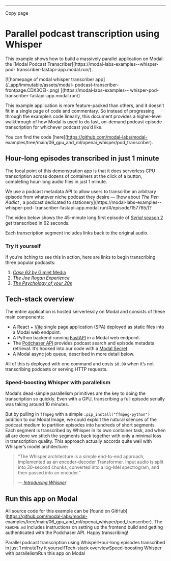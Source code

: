 * * *

Copy page

# Parallel podcast transcription using Whisper

This example shows how to build a massively parallel application on Modal: the
[Modal Podcast Transcriber](https://modal-labs-examples--whisper-pod-
transcriber-fastapi-app.modal.run/).

[![homepage of modal whisper transcriber app](/_app/immutable/assets/modal-
podcast-transcriber-frontpage.CDX3OEI-.png) ](https://modal-labs-examples--
whisper-pod-transcriber-fastapi-app.modal.run/)

This example application is more feature-packed than others, and it doesn’t
fit in a single page of code and commentary. So instead of progressing through
the example’s code linearly, this document provides a higher-level walkthrough
of how Modal is used to do fast, on-demand podcast episode transcription for
whichever podcast you’d like.

You can find the code [here](https://github.com/modal-labs/modal-
examples/tree/main/06_gpu_and_ml/openai_whisper/pod_transcriber).

## Hour-long episodes transcribed in just 1 minute

The focal point of this demonstration app is that it does serverless CPU
transcription across dozens of containers at the click of a button, completing
hour-long audio files in just 1 minute.

We use a podcast metadata API to allow users to transcribe an arbitrary
episode from whatever niche podcast they desire — [how about _The Pen Addict_
, a podcast dedicated to stationery](https://modal-labs-examples--whisper-pod-
transcriber-fastapi-app.modal.run/#/episode/157765/)?

The video below shows the 45-minute long first episode of [_Serial_ season
2](https://serialpodcast.org/season-two/1/dustwun) get transcribed in 62
seconds.

Each transcription segment includes links back to the original audio.

### Try it yourself

If you’re itching to see this in action, here are links to begin transcribing
three popular podcasts:

  1. [_Case 63_ by Gimlet Media](https://modal-labs-examples--whisper-pod-transcriber-fastapi-app.modal.run/#/podcast/4951910)
  2. [_The Joe Rogan Experience_](https://modal-labs-examples--whisper-pod-transcriber-fastapi-app.modal.run/#/podcast/10829)
  3. [_The Psychology of your 20s_](https://modal-labs-examples--whisper-pod-transcriber-fastapi-app.modal.run/#/podcast/4295070)

## Tech-stack overview

The entire application is hosted serverlessly on Modal and consists of these
main components:

  * A React + [Vite](https://vitejs.dev/) single page application (SPA) deployed as static files into a Modal web endpoint.
  * A Python backend running [FastAPI](https://fastapi.tiangolo.com/) in a Modal web endpoint.
  * The [Podchaser API](https://api-docs.podchaser.com/docs/overview) provides podcast search and episode metadata retrieval. It’s hooked into our code with a [Modal Secret](/docs/guide/secrets).
  * A Modal async job queue, described in more detail below.

All of this is deployed with one command and costs `$0.00` when it’s not
transcribing podcasts or serving HTTP requests.

### Speed-boosting Whisper with parallelism

Modal’s dead-simple parallelism primitives are the key to doing the
transcription so quickly. Even with a GPU, transcribing a full episode
serially was taking around 10 minutes.

But by pulling in `ffmpeg` with a simple `.pip_install("ffmpeg-python")`
addition to our Modal Image, we could exploit the natural silences of the
podcast medium to partition episodes into hundreds of short segments. Each
segment is transcribed by Whisper in its own container task, and when all are
done we stitch the segments back together with only a minimal loss in
transcription quality. This approach actually accords quite well with
Whisper’s model architecture:

> “The Whisper architecture is a simple end-to-end approach, implemented as an
> encoder-decoder Transformer. Input audio is split into 30-second chunks,
> converted into a log-Mel spectrogram, and then passed into an encoder.”
>
> ―[ _Introducing Whisper_](https://openai.com/blog/whisper/)

## Run this app on Modal

All source code for this example can be [found on
GitHub](https://github.com/modal-labs/modal-
examples/tree/main/06_gpu_and_ml/openai_whisper/pod_transcriber). The
`README.md` includes instructions on setting up the frontend build and getting
authenticated with the Podchaser API. Happy transcribing!

Parallel podcast transcription using WhisperHour-long episodes transcribed in
just 1 minuteTry it yourselfTech-stack overviewSpeed-boosting Whisper with
parallelismRun this app on Modal
